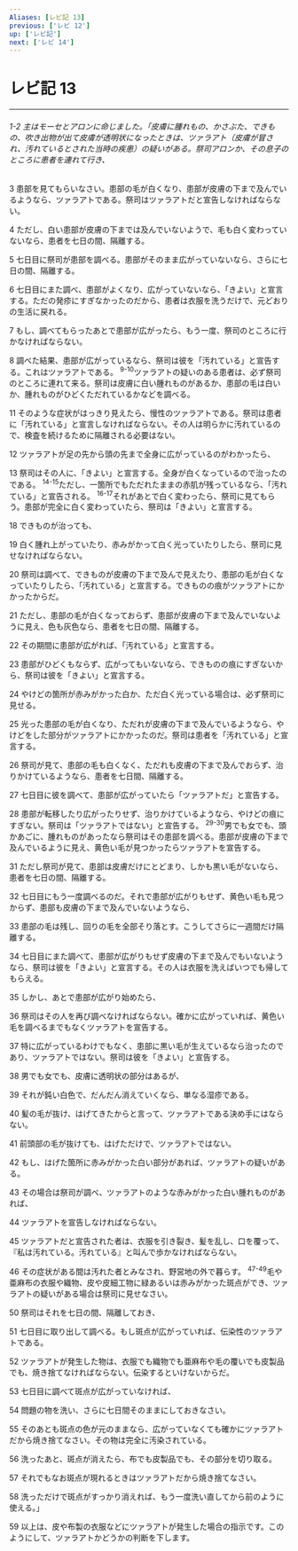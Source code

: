 ```yaml
---
Aliases: [レビ記 13]
previous: ['レビ 12']
up: ['レビ記']
next: ['レビ 14']
---
```

# レビ記 13

***
###### 1-2 主はモーセとアロンに命じました。「皮膚に腫れもの、かさぶた、できもの、吹き出物が出て皮膚が透明状になったときは、ツァラアト（皮膚が冒され、汚れているとされた当時の疾患）の疑いがある。祭司アロンか、その息子のところに患者を連れて行き、 



3 
患部を見てもらいなさい。患部の毛が白くなり、患部が皮膚の下まで及んでいるようなら、ツァラアトである。祭司はツァラアトだと宣告しなければならない。 



4 
ただし、白い患部が皮膚の下までは及んでいないようで、毛も白く変わっていないなら、患者を七日の間、隔離する。 



5 
七日目に祭司が患部を調べる。患部がそのまま広がっていないなら、さらに七日の間、隔離する。 



6 
七日目にまた調べ、患部がよくなり、広がっていないなら、「きよい」と宣言する。ただの発疹にすぎなかったのだから、患者は衣服を洗うだけで、元どおりの生活に戻れる。 



7 
もし、調べてもらったあとで患部が広がったら、もう一度、祭司のところに行かなければならない。 



8 
調べた結果、患部が広がっているなら、祭司は彼を「汚れている」と宣告する。これはツァラアトである。 <sup class="versenum">9-10</sup>ツァラアトの疑いのある患者は、必ず祭司のところに連れて来る。祭司は皮膚に白い腫れものがあるか、患部の毛は白いか、腫れものがひどくただれているかなどを調べる。 



11 
そのような症状がはっきり見えたら、慢性のツァラアトである。祭司は患者に「汚れている」と宣言しなければならない。その人は明らかに汚れているので、検査を続けるために隔離される必要はない。 



12 
ツァラアトが足の先から頭の先まで全身に広がっているのがわかったら、 



13 
祭司はその人に、「きよい」と宣言する。全身が白くなっているので治ったのである。 <sup class="versenum">14-15</sup>ただし、一箇所でもただれたままの赤肌が残っているなら、「汚れている」と宣告される。 <sup class="versenum">16-17</sup>それがあとで白く変わったら、祭司に見てもらう。患部が完全に白く変わっていたら、祭司は「きよい」と宣言する。 



18 
できものが治っても、 



19 
白く腫れ上がっていたり、赤みがかって白く光っていたりしたら、祭司に見せなければならない。 



20 
祭司は調べて、できものが皮膚の下まで及んで見えたり、患部の毛が白くなっていたりしたら、「汚れている」と宣言する。できものの痕がツァラアトにかかったからだ。 



21 
ただし、患部の毛が白くなっておらず、患部が皮膚の下まで及んでいないように見え、色も灰色なら、患者を七日の間、隔離する。 



22 
その期間に患部が広がれば、「汚れている」と宣言する。 



23 
患部がひどくもならず、広がってもいないなら、できものの痕にすぎないから、祭司は彼を「きよい」と宣言する。 



24 
やけどの箇所が赤みがかった白か、ただ白く光っている場合は、必ず祭司に見せる。 



25 
光った患部の毛が白くなり、ただれが皮膚の下まで及んでいるようなら、やけどをした部分がツァラアトにかかったのだ。祭司は患者を「汚れている」と宣言する。 



26 
祭司が見て、患部の毛も白くなく、ただれも皮膚の下まで及んでおらず、治りかけているようなら、患者を七日間、隔離する。 



27 
七日目に彼を調べて、患部が広がっていたら「ツァラアトだ」と宣告する。 



28 
患部が転移したり広がったりせず、治りかけているようなら、やけどの痕にすぎない。祭司は「ツァラアトではない」と宣告する。 <sup class="versenum">29-30</sup>男でも女でも、頭かあごに、腫れものがあったなら祭司はその患部を調べる。患部が皮膚の下まで及んでいるように見え、黄色い毛が見つかったらツァラアトを宣告する。 



31 
ただし祭司が見て、患部は皮膚だけにとどまり、しかも黒い毛がないなら、患者を七日の間、隔離する。 



32 
七日目にもう一度調べるのだ。それで患部が広がりもせず、黄色い毛も見つからず、患部も皮膚の下まで及んでいないようなら、 



33 
患部の毛は残し、回りの毛を全部そり落とす。こうしてさらに一週間だけ隔離する。 



34 
七日目にまた調べて、患部が広がりもせず皮膚の下まで及んでもいないようなら、祭司は彼を「きよい」と宣言する。その人は衣服を洗えばいつでも帰してもらえる。 



35 
しかし、あとで患部が広がり始めたら、 



36 
祭司はその人を再び調べなければならない。確かに広がっていれば、黄色い毛を調べるまでもなくツァラアトを宣告する。 



37 
特に広がっているわけでもなく、患部に黒い毛が生えているなら治ったのであり、ツァラアトではない。祭司は彼を「きよい」と宣告する。 



38 
男でも女でも、皮膚に透明状の部分はあるが、 



39 
それが鈍い白色で、だんだん消えていくなら、単なる湿疹である。 



40 
髪の毛が抜け、はげてきたからと言って、ツァラアトである決め手にはならない。 



41 
前頭部の毛が抜けても、はげただけで、ツァラアトではない。 



42 
もし、はげた箇所に赤みがかった白い部分があれば、ツァラアトの疑いがある。 



43 
その場合は祭司が調べ、ツァラアトのような赤みがかった白い腫れものがあれば、 



44 
ツァラアトを宣告しなければならない。 



45 
ツァラアトだと宣告された者は、衣服を引き裂き、髪を乱し、口を覆って、『私は汚れている。汚れている』と叫んで歩かなければならない。 



46 
その症状がある間は汚れた者とみなされ、野営地の外で暮らす。 <sup class="versenum">47-49</sup>毛や亜麻布の衣服や織物、皮や皮細工物に緑あるいは赤みがかった斑点ができ、ツァラアトの疑いがある場合は祭司に見せなさい。 



50 
祭司はそれを七日の間、隔離しておき、 



51 
七日目に取り出して調べる。もし斑点が広がっていれば、伝染性のツァラアトである。 



52 
ツァラアトが発生した物は、衣服でも織物でも亜麻布や毛の覆いでも皮製品でも、焼き捨てなければならない。伝染するといけないからだ。 



53 
七日目に調べて斑点が広がっていなければ、 



54 
問題の物を洗い、さらに七日間そのままにしておきなさい。 



55 
そのあとも斑点の色が元のままなら、広がっていなくても確かにツァラアトだから焼き捨てなさい。その物は完全に汚染されている。 



56 
洗ったあと、斑点が消えたら、布でも皮製品でも、その部分を切り取る。 



57 
それでもなお斑点が現れるときはツァラアトだから焼き捨てなさい。 



58 
洗っただけで斑点がすっかり消えれば、もう一度洗い直してから前のように使える。」 



59 
以上は、皮や布製の衣服などにツァラアトが発生した場合の指示です。このようにして、ツァラアトかどうかの判断を下します。

